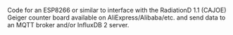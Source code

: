 Code for an ESP8266 or similar to interface with the RadiationD 1.1 (CAJOE) Geiger counter board available
on AliExpress/Alibaba/etc. and send data to an MQTT broker and/or InfluxDB 2 server.
